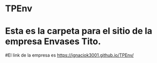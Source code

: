 # TPEnv
# Esta es la carpeta para el sitio de la empresa Envases Tito.

#El link de la empresa es https://ignaciok3001.github.io/TPEnv/

